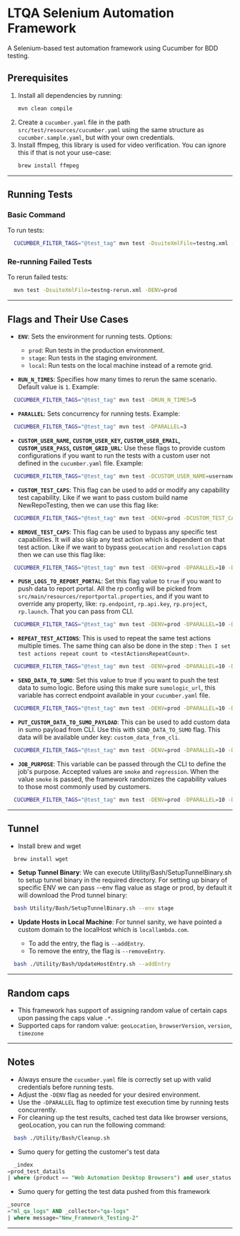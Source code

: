 # LTQA Selenium Automation Framework

A Selenium-based test automation framework using Cucumber for BDD testing.

## Prerequisites

1. Install all dependencies by running:
   ```bash
   mvn clean compile
   ```
2. Create a `cucumber.yaml` file in the path `src/test/resources/cucumber.yaml` using the same structure as
   `cucumber.sample.yaml`, but with your own credentials.
3. Install ffmpeg, this library is used for video verification. You can ignore this if that is not your use-case:
    ```bash
    brew install ffmpeg
    ```

---

## Running Tests

### Basic Command

To run tests:

```bash
  CUCUMBER_FILTER_TAGS="@test_tag" mvn test -DsuiteXmlFile=testng.xml -DENV=prod -Dcucumber.features="src/test/features"
```

### Re-running Failed Tests

To rerun failed tests:

```bash
  mvn test -DsuiteXmlFile=testng-rerun.xml -DENV=prod
```

---

## Flags and Their Use Cases

- **`ENV`**: Sets the environment for running tests. Options:
    - `prod`: Run tests in the production environment.
    - `stage`: Run tests in the staging environment.
    - `local`: Run tests on the local machine instead of a remote grid.

- **`RUN_N_TIMES`**: Specifies how many times to rerun the same scenario. Default value is `1`. Example:

```bash
  CUCUMBER_FILTER_TAGS="@test_tag" mvn test -DRUN_N_TIMES=5
```

- **`PARALLEL`**: Sets concurrency for running tests. Example:

```bash
  CUCUMBER_FILTER_TAGS="@test_tag" mvn test -DPARALLEL=3
```

- **`CUSTOM_USER_NAME`, `CUSTOM_USER_KEY`, `CUSTOM_USER_EMAIL`, `CUSTOM_USER_PASS`, `CUSTOM_GRID_URL`**: Use these
  flags to provide custom configurations if you want to run the tests with a custom user not defined in the
  `cucumber.yaml` file.
  Example:

```bash
  CUCUMBER_FILTER_TAGS="@test_tag" mvn test -DCUSTOM_USER_NAME=username -DCUSTOM_USER_KEY=key -DCUSTOM_GRID_URL=gridUrl
```

- **`CUSTOM_TEST_CAPS`**: This flag can be used to add or modify any capability test capability. Like if we want to pass
  custom build name NewRepoTesting, then we can use this flag like:

```bash
  CUCUMBER_FILTER_TAGS="@test_tag" mvn test -DENV=prod -DCUSTOM_TEST_CAPS=build=NewRepoTesting -DPARALLEL=10
```

- **`REMOVE_TEST_CAPS`**: This flag can be used to bypass any specific test capabilities. It will also skip any
  test action which is dependent on that test action. Like if we want to
  bypass
  `geoLocation` and `resolution` caps then we can use this flag like:

```bash
  CUCUMBER_FILTER_TAGS="@test_tag" mvn test -DENV=prod -DPARALLEL=10 -DREMOVE_TEST_CAPS=resolution,geoLocation
```

- **`PUSH_LOGS_TO_REPORT_PORTAL`**: Set this flag value to `true` if you want to push data to report portal. All the rp
  config will be picked from
  `src/main/resources/reportportal.properties`, and if you want to override any property, like: `rp.endpoint`,
  `rp.api.key`, `rp.project`, `rp.launch`. That you can pass from CLI.

```bash
  CUCUMBER_FILTER_TAGS="@test_tag" mvn test -DENV=prod -DPARALLEL=10 -DPUSH_LOGS_TO_REPORT_PORTAL=true -Drp.project=your_custom_project -Drp.launch=your_custom_launch_name
```

- **`REPEAT_TEST_ACTIONS`**: This is used to repeat the same test actions multiple times. The same thing can also be
  done in the step : `Then I set test actions repeat count to <testActionsRepeatCount>`.

```bash
  CUCUMBER_FILTER_TAGS="@test_tag" mvn test -DENV=prod -DPARALLEL=10 -DREPEAT_TEST_ACTIONS=5
```

- **`SEND_DATA_TO_SUMO`**: Set this value to true if you want to push the test data to sumo logic. Before using this
  make sure `sumologic_url`, this variable has correct endpoint available in your `cucumber.yaml` file.

```bash
  CUCUMBER_FILTER_TAGS="@test_tag" mvn test -DENV=prod -DPARALLEL=10 -DSEND_DATA_TO_SUMO=true
```

- **`PUT_CUSTOM_DATA_TO_SUMO_PAYLOAD`**: This can be used to add custom data in sumo payload from CLI. Use this with
  `SEND_DATA_TO_SUMO` flag. This data will be available under key: `custom_data_from_cli`.

```bash
  CUCUMBER_FILTER_TAGS="@test_tag" mvn test -DENV=prod -DPARALLEL=10 -DSEND_DATA_TO_SUMO=true -DPUT_CUSTOM_DATA_TO_SUMO_PAYLOAD="key1=value1,key2=value2"
```

- **`JOB_PURPOSE`**: This variable can be passed through the CLI to define the job's purpose. Accepted values are
  `smoke`
  and `regression`. When the value `smoke` is passed, the framework randomizes the capability values to those most
  commonly used by customers.

```bash
  CUCUMBER_FILTER_TAGS="@test_tag" mvn test -DENV=prod -DPARALLEL=10 -DJOB_PURPOSE="true"
```

---

## Tunnel

- Install brew and wget

```bash
  brew install wget
```

- **Setup Tunnel Binary**: We can execute Utility/Bash/SetupTunnelBinary.sh to setup tunnel binary in the required
  directory. For setting up binary of specific ENV we can pass --env flag value as stage or prod, by default it will
  download the Prod tunnel binary:

```bash
  bash Utility/Bash/SetupTunnelBinary.sh --env stage
```

- **Update Hosts in Local Machine**: For tunnel sanity, we have pointed a custom domain to the localHost which is
  `locallambda.com`.

    - To add the entry, the flag is `--addEntry`.
    - To remove the entry, the flag is `--removeEntry`.

```bash
  bash ./Utility/Bash/UpdateHostEntry.sh --addEntry
```

---

## Random caps

- This framework has support of assigning random value of certain caps upon passing the caps value `.*`.
- Supported caps for random value: `geoLocation`, `browserVersion`, `version`, `timezone`

---

## Notes

- Always ensure the `cucumber.yaml` file is correctly set up with valid credentials before running tests.
- Adjust the `-DENV` flag as needed for your desired environment.
- Use the `-DPARALLEL` flag to optimize test execution time by running tests concurrently.
- For cleaning up the test results, cached test data like browser versions, geoLocation, you can run the following
  command:

```bash
  bash ./Utility/Bash/Cleanup.sh
```

- Sumo query for getting the customer's test data

```sql
  _index
=prod_test_datails
| where (product == "Web Automation Desktop Browsers") and user_status!="Internal" and %"capability.desiredcapabilities.lt:options.geoLocation" != null
```

- Sumo query for getting the test data pushed from this framework

```sql
_source
="ml_qa_logs" AND _collector="qa-logs" 
| where message="New_Framework_Testing-2"
```

---

